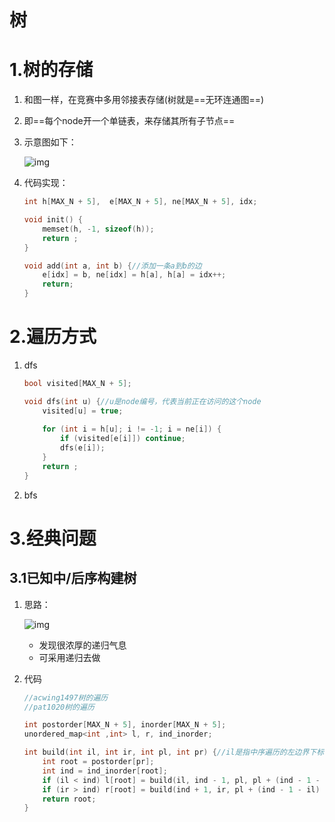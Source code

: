 # 树

# 1.树的存储

1. 和图一样，在竞赛中多用邻接表存储(树就是==无环连通图==)

2. 即==每个node开一个单链表，来存储其所有子节点==

3. 示意图如下：

   ![img](https://wx4.sinaimg.cn/mw690/005LasY6gy1go3mj3y4xgj30la0djdic.jpg)

4. 代码实现：

   ```c++
   int h[MAX_N + 5],  e[MAX_N + 5], ne[MAX_N + 5], idx;
   
   void init() {
       memset(h, -1, sizeof(h));
       return ;
   }
   
   void add(int a, int b) {//添加一条a到b的边
       e[idx] = b, ne[idx] = h[a], h[a] = idx++;
       return; 
   }
   ```

   

# 2.遍历方式

1. dfs

   ```c++
   bool visited[MAX_N + 5];
   
   void dfs(int u) {//u是node编号，代表当前正在访问的这个node
       visited[u] = true;
       
       for (int i = h[u]; i != -1; i = ne[i]) {
           if (visited[e[i]]) continue;
           dfs(e[i]);
       }
       return ;
   }
   ```

   

2. bfs







# 3.经典问题

## 3.1已知中/后序构建树

1. 思路：

   ![img](https://wx4.sinaimg.cn/mw690/005LasY6gy1go3n2f1x9vj30t30dmdkf.jpg)

   + 发现很浓厚的递归气息
   + 可采用递归去做

2. 代码

   ```c++
   //acwing1497树的遍历
   //pat1020树的遍历
   
   int postorder[MAX_N + 5], inorder[MAX_N + 5];
   unordered_map<int ,int> l, r, ind_inorder;
   
   int build(int il, int ir, int pl, int pr) {//il是指中序遍历的左边界下标
       int root = postorder[pr];
       int ind = ind_inorder[root];
       if (il < ind) l[root] = build(il, ind - 1, pl, pl + (ind - 1 - il));//如果左子树存在
       if (ir > ind) r[root] = build(ind + 1, ir, pl + (ind - 1 - il) + 1, pr - 1);//如果右子树存在
       return root;
   }
   ```

   